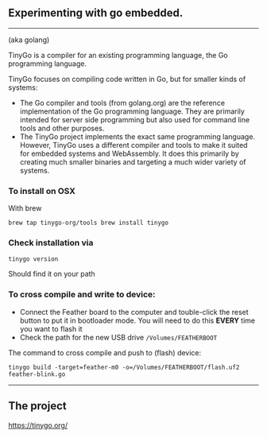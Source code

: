 ## Experimenting with go embedded.
---
(aka golang)

TinyGo is a compiler for an existing programming language, the Go programming language. 

TinyGo focuses on compiling code written in Go, but for smaller kinds of systems:

* The Go compiler and tools (from golang.org) are the reference implementation of the Go programming language. They are primarily intended for server side programming but also used for command line tools and other purposes.
* The TinyGo project implements the exact same programming language. However, TinyGo uses a different compiler and tools to make it suited for embedded systems and WebAssembly. It does this primarily by creating much smaller binaries and targeting a much wider variety of systems.

### To install on OSX

With brew

`brew tap tinygo-org/tools
brew install tinygo`


### Check installation via

`tinygo version`


Should find it on your path

### To cross compile and write to device:

* Connect the Feather board to the computer and touble-click the reset button to put it in bootloader mode. You will need to do this **EVERY** time you want to flash it
* Check the path for the new USB drive `/Volumes/FEATHERBOOT`

The command to cross compile and push to (flash) device:

`tinygo build -target=feather-m0 -o=/Volumes/FEATHERBOOT/flash.uf2 feather-blink.go`

---
## The project

<https://tinygo.org/>

